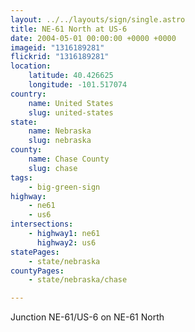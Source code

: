 ```yaml
---
layout: ../../layouts/sign/single.astro
title: NE-61 North at US-6
date: 2004-05-01 00:00:00 +0000 +0000
imageid: "1316189281"
flickrid: "1316189281"
location:
    latitude: 40.426625
    longitude: -101.517074
country:
    name: United States
    slug: united-states
state:
    name: Nebraska
    slug: nebraska
county:
    name: Chase County
    slug: chase
tags:
    - big-green-sign
highway:
    - ne61
    - us6
intersections:
    - highway1: ne61
      highway2: us6
statePages:
    - state/nebraska
countyPages:
    - state/nebraska/chase

---
```

Junction NE-61/US-6 on NE-61 North